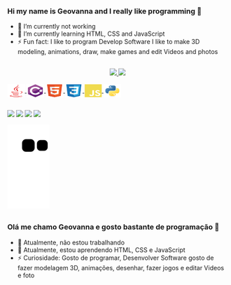 ### Hi my name is Geovanna and I really like programming 👋

- 🔭 I’m currently not working
- 🌱 I’m currently learning HTML, CSS and JavaScript
- ⚡ Fun fact: I like to program Develop Software I like to make 3D modeling, animations, draw, make games and edit Videos and photos

##
<div align="center">
  <a href="https://github.com/GeovannaGame1YT">
  <img height="170em" src="https://github-readme-stats.vercel.app/api?username=GeovannaGame1YT&show_icons=true&theme=tokyonight&include_all_commits=true&count_private=true"/>
  <img height="170em" src="https://github-readme-stats.vercel.app/api/top-langs/?username=GeovannaGame1YT&layout=compact&langs_count=7&theme=tokyonight"/>
</div>
  
<!-- dark, radical, merko, gruvbox, tokyonight, onedark, cobalt, synthwave, highcontrast, dracula -->
  
<div style="display: inline_block"><br>
  <img align="center" alt="Geo-Js" height="30" width="40" src="https://raw.githubusercontent.com/devicons/devicon/master/icons/java/java-plain.svg">
  <img align="center" alt="Geo-Csharp" height="30" width="40" src="https://raw.githubusercontent.com/devicons/devicon/master/icons/csharp/csharp-original.svg">
  <img align="center" alt="Geo-HTML" height="30" width="40" src="https://raw.githubusercontent.com/devicons/devicon/master/icons/html5/html5-original.svg">
  <img align="center" alt="Geo-CSS" height="30" width="40" src="https://raw.githubusercontent.com/devicons/devicon/master/icons/css3/css3-original.svg">
  <img align="center" alt="Geo-Jv" height="30" width="40" src="https://raw.githubusercontent.com/devicons/devicon/master/icons/javascript/javascript-plain.svg">
  <img align="center" alt="Geo-Python" height="30" width="40" src="https://raw.githubusercontent.com/devicons/devicon/master/icons/python/python-original.svg">
  <!-- <img align="right" alt="GeoTI" height="100" width="100" scr=""> -->
  
</div>
  
## <!-- Eu qeuria colocar uma gif aqui pequena mas não sei como fazer isso não chei nada na inetnete como alterar tanho de gif -->

<div> 
  <a href="https://www.youtube.com/channel/UCusRwGcmycwUyw8j0bQG89w" target="_blank"><img src="https://img.shields.io/badge/YouTube-FF0000?style=for-the-badge&logo=youtube&logoColor=white" target="_blank"></a>
  <a href="https://www.instagram.com/geovanna.gomes.9461/" target="_blank"><img src="https://img.shields.io/badge/-Instagram-%23E4405F?style=for-the-badge&logo=instagram&logoColor=white" target="_blank"></a>
 	<a href="https://www.twitch.tv/geovannagame1" target="_blank"><img src="https://img.shields.io/badge/Twitch-9146FF?style=for-the-badge&logo=twitch&logoColor=white" target="_blank"></a>
 <!-- <a href="https://discord.gg/" target="_blank"><img src="https://img.shields.io/badge/Discord-7289DA?style=for-the-badge&logo=discord&logoColor=white" target="_blank"></a> -->
  <!-- <a href = "geovanna.gomes.silva.ggs@"><img src="https://img.shields.io/badge/-Gmail-%23333?style=for-the-badge&logo=gmail&logoColor=white" target="_blank"></a> -->
  <a href="https://www.linkedin.com/in/geovanna-gomes-da-silva-4210201b5/" target="_blank"><img src="https://img.shields.io/badge/-LinkedIn-%230077B5?style=for-the-badge&logo=linkedin&logoColor=white" target="_blank"></a> 
 
 ![Snake animation](https://github.com/GeovannaGame1YT/GeovannaGame1YT/blob/output/github-contribution-grid-snake.svg)
 
</div>
  
  ##
  
  ### Olá me chamo Geovanna e gosto bastante de programação 👋
  
- 🔭 Atualmente, não estou trabalhando
- 🌱 Atualmente, estou aprendendo HTML, CSS e JavaScript
- ⚡ Curiosidade: Gosto de programar, Desenvolver Software gosto de fazer modelagem 3D, animações, desenhar, fazer jogos e editar Videos e foto
  
  
